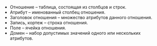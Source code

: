 - Отношение – таблица, состоящая из столбцов и строк.
- Атрибут – именованный столбец отношения.
- Заголовок отношения – множество атрибутов данного отношения.
- Запись, кортеж – строка отношения.
- Поле – ячейка отношения.
- Домен – набор допустимых значений одного или нескольких атрибутов.